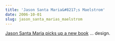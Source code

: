 ```yaml
---
title: 'Jason Santa Maria&#8217;s Maelstrom'
date: 2006-10-01
slug: jason_santa_marias_maelstrom
---
```

<p><a href="http://www.jasonsantamaria.com/archive/2006/10/01/maelstrom.php">Jason Santa Maria picks up a new book</a> &#8230; design.</p>